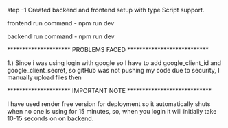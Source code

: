 step -1 Created backend and frontend setup with type Script support.

frontend run command - npm run dev 

backend run command - npm run dev

********************* PROBLEMS FACED ***************************

1.) Since i was using login with google so I have to add google_client_id and google_client_secret, so gitHub was not pushing my code due to security, I manually upload files then 



********************* IMPORTANT NOTE ****************************

I have used render free version for deployment so it automatically shuts when no one is using for 15 minutes, so, when you login it will initially take 10-15 seconds on on backend.
